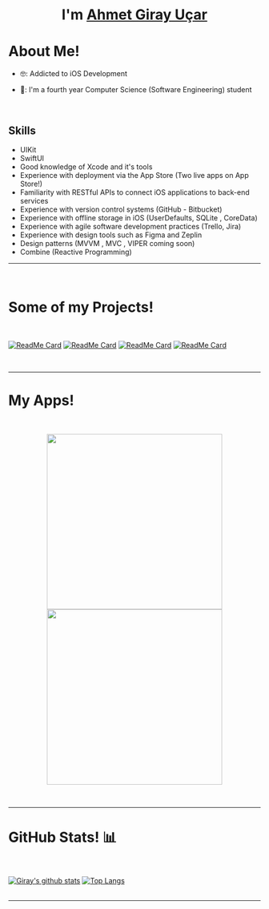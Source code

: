<h1 align="center">I'm <a href="https://github.com/ucargiray">Ahmet Giray Uçar<a></h1>
<h1>About Me!</h1>
  
- 🤓: Addicted to iOS Development
- 🏫: I'm a fourth year Computer Science (Software Engineering) student
  
  <br>
## Skills
-  UIKit
-  SwiftUI
-  Good knowledge of Xcode and it's tools
-  Experience with deployment via the App Store (Two live apps on App Store!)
-  Familiarity with RESTful APIs to connect iOS applications to back-end services
-  Experience with version control systems (GitHub - Bitbucket)
-  Experience with offline storage in iOS (UserDefaults, SQLite , CoreData)
-  Experience with agile software development practices (Trello, Jira)
-  Experience with design tools such as Figma and Zeplin
-  Design patterns (MVVM , MVC , VIPER coming soon)
-  Combine (Reactive Programming)

<hr>

<Br>
<h1>Some of my Projects!</h1>
<Br>
  
[![ReadMe Card](https://github-readme-stats.vercel.app/api/pin/?username=ucargiray&repo=PrettyBorder)](https://github.com/ucargiray/PrettyBorder)
[![ReadMe Card](https://github-readme-stats.vercel.app/api/pin/?username=ucargiray&repo=QR-Scan-w--ScanKit)](https://github.com/ucargiray/QR-Scan-w--ScanKit)
[![ReadMe Card](https://github-readme-stats.vercel.app/api/pin/?username=ucargiray&repo=Custom-Calendar)](https://github.com/ucargiray/Custom-Calendar)
[![ReadMe Card](https://github-readme-stats.vercel.app/api/pin/?username=ucargiray&repo=Weather-Reporter)](https://github.com/ucargiray/Weather-Reporter)
 
<Br>
<hr>
  <h1>My Apps! </h1>
  <Br>
    <p align="center">
<a target="_blank" href="https://apps.apple.com/us/app/valo-crosshair/id1583246834"> 
                                    <img src="https://i.hizliresim.com/g3v5f8g.png" , width="350px" height="350px"/>
                                </a>
      
<a target="_blank" href="https://apps.apple.com/us/app/valo-cases/id1597135390"> 
                                    <img src="https://i.hizliresim.com/diterhi.png" , width="350px" height="350px"/>
                                </a>
      
</p>
<Br>
<hr>
<h1>GitHub Stats! 📊</h1>
<Br>

[![Giray's github stats](https://github-readme-stats.vercel.app/api?username=ucargiray&show_icons=true)](https://github.com/ucargiray/github-readme-stats) [![Top Langs](https://github-readme-stats.vercel.app/api/top-langs/?username=ucargiray&layout=compact)](https://github.com/ucargiray/github-readme-stats)
  <Br>
    <Br>
<hr>
      
